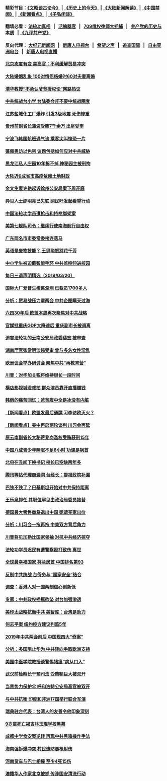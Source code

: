 #### 精彩节目：[《文昭谈古论今》](http://134.209.198.168/wenzhao) | [《历史上的今天》](http://134.209.198.168/today-in-history) | [《大陆新闻解读》](http://134.209.198.168/ntdtv-comedy) | [《中国禁闻》](http://134.209.198.168/ntdtv-news) | [《新闻看点》](http://134.209.198.168/news-insight) | [《子弘闲谈》](http://134.209.198.168/zihongxiantan/) 

  #### 翻墙必看： [法轮功真相](http://134.209.198.168:10000/videos/truth.html) &nbsp;&nbsp;|&nbsp;&nbsp; [活摘器官](http://134.209.198.168:10000/videos/res/Organs/) &nbsp;&nbsp;|&nbsp;&nbsp; [709维权律师大抓捕](http://134.209.198.168:10000/videos/709/) &nbsp;&nbsp;|&nbsp;&nbsp; [共产党的历史与本质](http://134.209.198.168:10000/videos/jiuping/) &nbsp;&nbsp;| [《九评共产党》](http://134.209.198.168:10000/videos/jiuping/) 

#### 反向代理： [大纪元新闻网](http://134.209.198.168:10080/) &nbsp;&nbsp;|&nbsp;&nbsp; [新唐人电视台](http://134.209.198.168:8000/) &nbsp;&nbsp;|&nbsp;&nbsp; [希望之声](http://134.209.198.168:8200/) &nbsp;&nbsp;|&nbsp;&nbsp; [追查国际](http://134.209.198.168:10010/) &nbsp;&nbsp;|&nbsp;&nbsp; [自由亚洲电台](http://134.209.198.168:9800/) &nbsp;&nbsp;|&nbsp;&nbsp; [新唐人电视直播](http://134.209.198.168/) 

#### [北京态度有变 美高官：不利缓解贸易冲突](../pages/nsc413/n11130034.md?t=03211536) 

#### [大陆婚姻乱象 100对情侣结婚时60对夫妻离婚](../pages/nsc413/n11128588.md?t=03211536) 


#### [清华教授“不承认爷爷授权论”网路热议](../pages/nsc413/n11129902.md?t=03211536) 

#### [中共统战台小学 台陆委会吁不要中统战圈套](../pages/nsc413/n11129699.md?t=03211536) 

#### [江苏盐城化工厂爆炸 引发3级地震 死伤惨重](../pages/nsc413/n11129327.md?t=03211536) 

#### [贵州前副省长蒲波受贿7千余万 出庭受审](../pages/nsc413/n11129437.md?t=03211536) 

#### [宁波飞韩国航班遇气流 乘客尖叫惶恐一片](../pages/nsc413/n11129193.md?t=03211536) 

#### [蓬佩奥访以色列 议题包括如何应对中共威胁](../pages/nsc413/n11129233.md?t=03211536) 

#### [黑龙江私人庄园10年拆不掉 神秘园主被刑拘](../pages/nsc413/n11129140.md?t=03211536) 

#### [大陆近6成省市高度依赖土地财政](../pages/nsc413/n11128552.md?t=03211536) 

#### [余文生妻许艳起诉徐州公安局案下周开庭](../pages/nsc413/n11128873.md?t=03211536) 

#### [异见人士邵明亮已失联 网民吁发起看望行动](../pages/nsc413/n11129015.md?t=03211536) 

#### [中国法轮功学员遭枪击和持枪绑架案](../pages/nsc413/n11127798.md?t=03211536) 

#### [美第七舰队司令：继续行使南海航行自由权](../pages/nsc413/n11128911.md?t=03211536) 

#### [广东两名市市委常委接连落马](../pages/nsc413/n11128457.md?t=03211536) 

#### [英语是废物技能？ 王思聪怒怼花千芳](../pages/nsc413/n11128559.md?t=03211536) 

#### [中小学生被迫戴智能手环 中共监控伸进校园](../pages/nsc413/n11127923.md?t=03211536) 

#### [每日三退声明精选（2019/03/20）](../pages/nsc413/n11128611.md?t=03211536) 

#### [国际大厂爱普生撤离深圳 已裁员1700多人](../pages/nsc413/n11128174.md?t=03211536) 

#### [分析：贸易战压力罩两会 中共企图瞒天过海](../pages/nsc413/n11128294.md?t=03211536) 

#### [六四30年后 欧盟本周再次聚焦对中共战略](../pages/nsc413/n11128165.md?t=03211536) 

#### [官媒批重庆GDP大降速后 重庆副市长被调离](../pages/nsc413/n11127953.md?t=03211536) 

#### [迫害法轮功的云南公安局政委裴宏 被审查](../pages/nsc413/n11127455.md?t=03211536) 

#### [湖南厅官张常明涉贿受审 曾与多名女性淫乱](../pages/nsc413/n11127764.md?t=03211536) 

#### [欧洲议会举办研讨会 聚焦中共“再教育营”](../pages/nsc413/n11127927.md?t=03211536) 

#### [川普：对华加关税将维持很长一段时间](../pages/nsc413/n11127622.md?t=03211536) 

#### [横店影视城没戏拍 群众演员靠开直播赚钱](../pages/nsc413/n11127759.md?t=03211536) 

#### [韩雨的痛苦回忆：爸爸腹中全是冰没有内脏](../pages/nsc413/n11127709.md?t=03211536) 

#### [【新闻看点】欧盟发最后通牒 习李访欧灭火？](../pages/nsc413/n11127586.md?t=03211536) 

#### [【新闻看点】美中再启两轮谈判 川习会再延](../pages/nsc413/n11127257.md?t=03211536) 

#### [原云南副省长大秘蒋兆岗滥权受贿获刑15年](../pages/nsc413/n11127741.md?t=03211536) 

#### [中国八成青少年睡眠不足8小时 功课是祸首](../pages/nsc413/n11127634.md?t=03211536) 

#### [北电在丑闻下换书记 校长已空缺两年多](../pages/nsc413/n11127506.md?t=03211536) 

#### [腾讯等钻代理商漏洞 台经长：提报政院补漏](../pages/nsc413/n11126912.md?t=03211536) 

#### [巴铁不铁了？巴基斯坦开始对中共保持距离](../pages/nsc413/n11127539.md?t=03211536) 

#### [王乐泉卸任 其职位罕见由政治局委员接替](../pages/nsc413/n11127418.md?t=03211536) 

#### [德国最大零售商将退出中国 邀请买家出价](../pages/nsc413/n11127262.md?t=03211536) 

#### [分析：川习会一拖再拖 中美双方背后角力](../pages/nsc413/n11127256.md?t=03211536) 

#### [川普将见加勒比国家领袖 对抗中共经济掠夺](../pages/nsc413/n11127424.md?t=03211536) 

#### [法轮功学员迟民有遭警察殴打致伤 离世](../pages/nsc413/n11126883.md?t=03211536) 

#### [全球最幸福国家 芬兰居首 中国排名第93](../pages/nsc413/n11127394.md?t=03211536) 

#### [反制中共统战 台侨务与“国家安全”结合](../pages/nsc413/n11126286.md?t=03211536) 

#### [调查：香港人对一国两制信心创新低](../pages/nsc413/n11125964.md?t=03211536) 

#### [专家：中共政权摇摇欲坠 对台加强渗透](../pages/nsc413/n11126009.md?t=03211536) 

#### [美印太战略抗衡中共 美智库：台湾是助力](../pages/nsc413/n11126970.md?t=03211536) 

#### [何志平案 纽约控方建议判监5年](../pages/nsc413/n11126830.md?t=03211536) 

#### [2019年中共两会前后 中国现四大“奇案”](../pages/nsc413/n11126093.md?t=03211536) 


#### [分析：多国阻止华为 中共转向争取欧洲支持](../pages/nsc413/n11126428.md?t=03211536) 

#### [美国中医学院教授谈警惕猪瘟“病从口入”](../pages/nsc413/n11126966.md?t=03211536) 

#### [武汉前检察长干预司法 受贿额巨大被双开](../pages/nsc413/n11126675.md?t=03211536) 

#### [当黑势力保护伞 呼和浩特公安局高官被双开](../pages/nsc413/n11126739.md?t=03211536) 

#### [与中共抗衡 印度和非洲17国举行联合军演](../pages/nsc413/n11126680.md?t=03211536) 

#### [瑞典驻台代表：台湾人的友善令他印象深刻](../pages/nsc413/n11126078.md?t=03211536) 

#### [9岁童死亡揭吉林玉琨学校黑幕](../pages/nsc413/n11125859.md?t=03211536) 

#### [成都中学食安案逆转 再现中共黑箱操作手法](../pages/nsc413/n11126165.md?t=03211536) 

#### [海南强拆爆冲突 村民遭防暴枪射伤](../pages/nsc413/n11126426.md?t=03211536) 

#### [河南货车与巴士相撞 至少4死15伤](../pages/nsc413/n11126342.md?t=03211536) 

#### [澳籍华人作家北京被抓 传涉国安清洗行动](../pages/nsc413/n11126034.md?t=03211536) 

